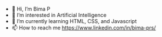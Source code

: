 - 👋 Hi, I’m Bima P
- 👀 I’m interested in Artificial Intelligence
- 🌱 I’m currently learning HTML, CSS, and Javascript
- 📫 How to reach me https://www.linkedin.com/in/bima-prs/

<!---
bimprs/bimprs is a ✨ special ✨ repository because its `README.md` (this file) appears on your GitHub profile.
You can click the Preview link to take a look at your changes.
--->
